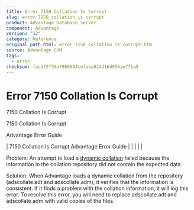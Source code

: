 ```yaml
---
title: Error 7150 Collation Is Corrupt
slug: error_7150_collation_is_corrupt
product: Advantage Database Server
component: Advantage
version: "12"
category: Reference
original_path_html: error_7150_collation_is_corrupt.htm
source: Advantage CHM
tags:
  - error
checksum: facd72f59a7986684cefaea824d16d956ae77ba8
---
```


# Error 7150 Collation Is Corrupt

7150 Collation Is Corrupt

7150 Collation Is Corrupt

Advantage Error Guide

| 7150 Collation Is Corrupt  Advantage Error Guide |  |  |  |  |

Problem: An attempt to load a [dynamic collation](master_collation_support.md) failed because the information in the collation repository did not contain the expected data.

Solution: When Advantage loads a dynamic collation from the repository (adscollate.adt and adscollate.adm), it verifies that the information is consistent. If it finds a problem with the collation information, it will log this error. To resolve this error, you will need to replace adscollate.adt and adscollate.adm with valid copies of the files.
